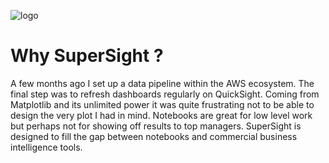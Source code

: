 ![logo](https://s3.eu-central-1.amazonaws.com/camo-bucket/logo_small.svg)

# Why SuperSight ?

A few months ago I set up a data pipeline within the AWS ecosystem. The final step was to refresh dashboards regularly on QuickSight. Coming from Matplotlib and its unlimited power it was quite frustrating not to be able to design the very plot I had in mind. Notebooks are great for low level work but perhaps not for showing off results to top managers. SuperSight is designed to fill the gap between notebooks and commercial business intelligence tools.
